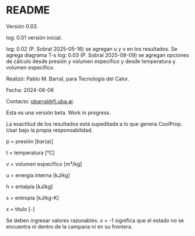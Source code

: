 # README

Versión 0.03.

log: 0.01 versión inicial.

log: 0.02 (P. Sobral 2025-05-16) se agregan u y v en los resultados. Se agrega diagrama T-s
log: 0.03 (P. Sobral 2025-08-09) se agregan opciones de cálculo desde presión y volumen específico y desde temperatura y volumen específico.

Realizó: Pablo M. Barral, para Tecnología del Calor. 

Fecha: 2024-06-06

Contacto: pbarral@fi.uba.ar.

Esta es una versión beta. Work in progress.

La exactitud de los resultados está supeditada a lo que genera CoolProp. Usar bajo la propia responsabilidad.

p = presión [bar(a)]

t = temperatura [°C]

v = volumen específico [m³/kg]

u = energía interna [kJ/kg]

h = entalpía [kJ/kg]

s = entropía [kJ/kg-K]

x = título [-]

Se deben ingresar valores razonables.
x = -1 significa que el estado no se encuentra ni dentro de la campana ni en su frontera.
